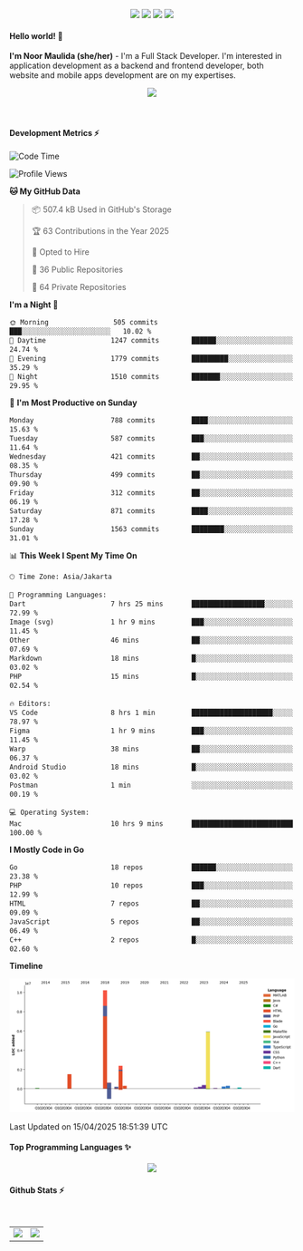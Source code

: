 <p align="center">
  <img src="https://dev.discordprofiles.me/badge/status/814439552055771206?simple=true">
  <img src="https://dev.discordprofiles.me/badge/playing/814439552055771206">
  <img src="https://dev.discordprofiles.me/badge/vscode/814439552055771206">
  <img src="https://dev.discordprofiles.me/badge/spotify/814439552055771206">
</p>

#### Hello world! 👋
**I'm Noor Maulida (she/her)** - I'm a Full Stack Developer. I'm interested in application development as a backend and frontend developer, both website and mobile apps development are on my expertises.

<p align="center">
  <img src="https://skillicons.dev/icons?i=go,laravel,nodejs,vue,react,flutter,python,mongodb,docker,aws,gcp" />
</p>
<br>

#### Development Metrics ⚡
<!--START_SECTION:waka-->
![Code Time](http://img.shields.io/badge/Code%20Time-892%20hrs%2015%20mins-blue)

![Profile Views](http://img.shields.io/badge/Profile%20Views-3-blue)

**🐱 My GitHub Data** 

> 📦 507.4 kB Used in GitHub's Storage 
 > 
> 🏆 63 Contributions in the Year 2025
 > 
> 💼 Opted to Hire
 > 
> 📜 36 Public Repositories 
 > 
> 🔑 64 Private Repositories 
 > 
**I'm a Night 🦉** 

```text
🌞 Morning                505 commits         ███░░░░░░░░░░░░░░░░░░░░░░   10.02 % 
🌆 Daytime                1247 commits        ██████░░░░░░░░░░░░░░░░░░░   24.74 % 
🌃 Evening                1779 commits        █████████░░░░░░░░░░░░░░░░   35.29 % 
🌙 Night                  1510 commits        ███████░░░░░░░░░░░░░░░░░░   29.95 % 
```
📅 **I'm Most Productive on Sunday** 

```text
Monday                   788 commits         ████░░░░░░░░░░░░░░░░░░░░░   15.63 % 
Tuesday                  587 commits         ███░░░░░░░░░░░░░░░░░░░░░░   11.64 % 
Wednesday                421 commits         ██░░░░░░░░░░░░░░░░░░░░░░░   08.35 % 
Thursday                 499 commits         ██░░░░░░░░░░░░░░░░░░░░░░░   09.90 % 
Friday                   312 commits         ██░░░░░░░░░░░░░░░░░░░░░░░   06.19 % 
Saturday                 871 commits         ████░░░░░░░░░░░░░░░░░░░░░   17.28 % 
Sunday                   1563 commits        ████████░░░░░░░░░░░░░░░░░   31.01 % 
```


📊 **This Week I Spent My Time On** 

```text
🕑︎ Time Zone: Asia/Jakarta

💬 Programming Languages: 
Dart                     7 hrs 25 mins       ██████████████████░░░░░░░   72.99 % 
Image (svg)              1 hr 9 mins         ███░░░░░░░░░░░░░░░░░░░░░░   11.45 % 
Other                    46 mins             ██░░░░░░░░░░░░░░░░░░░░░░░   07.69 % 
Markdown                 18 mins             █░░░░░░░░░░░░░░░░░░░░░░░░   03.02 % 
PHP                      15 mins             █░░░░░░░░░░░░░░░░░░░░░░░░   02.54 % 

🔥 Editors: 
VS Code                  8 hrs 1 min         ████████████████████░░░░░   78.97 % 
Figma                    1 hr 9 mins         ███░░░░░░░░░░░░░░░░░░░░░░   11.45 % 
Warp                     38 mins             ██░░░░░░░░░░░░░░░░░░░░░░░   06.37 % 
Android Studio           18 mins             █░░░░░░░░░░░░░░░░░░░░░░░░   03.02 % 
Postman                  1 min               ░░░░░░░░░░░░░░░░░░░░░░░░░   00.19 % 

💻 Operating System: 
Mac                      10 hrs 9 mins       █████████████████████████   100.00 % 
```

**I Mostly Code in Go** 

```text
Go                       18 repos            ██████░░░░░░░░░░░░░░░░░░░   23.38 % 
PHP                      10 repos            ███░░░░░░░░░░░░░░░░░░░░░░   12.99 % 
HTML                     7 repos             ██░░░░░░░░░░░░░░░░░░░░░░░   09.09 % 
JavaScript               5 repos             ██░░░░░░░░░░░░░░░░░░░░░░░   06.49 % 
C++                      2 repos             █░░░░░░░░░░░░░░░░░░░░░░░░   02.60 % 
```



**Timeline**

![Lines of Code chart](https://raw.githubusercontent.com/noormaulida/noormaulida/main/assets/bar_graph.png)


 Last Updated on 15/04/2025 18:51:39 UTC
<!--END_SECTION:waka-->

#### Top Programming Languages ✨
<p align="center">
  <img src="https://api.githubtrends.io/user/svg/noormaulida/langs?time_range=one_year&include_private=true&compact=true&theme=dark" />
</p>

#### Github Stats ⚡
<p align="center">
  <table>
    <tr>
      <td>
        <img src="https://github-readme-streak-stats.herokuapp.com?user=noormaulida&theme=react&hide_border=true&mode=weekly" height="180" />
      </td>
      <td>
        <img src="https://github-readme-stats.vercel.app/api?username=noormaulida&theme=react&count_private=true&hide_border=true&line_height=20" height="180"/>
      </td>
    </tr>
</p>
<br>

